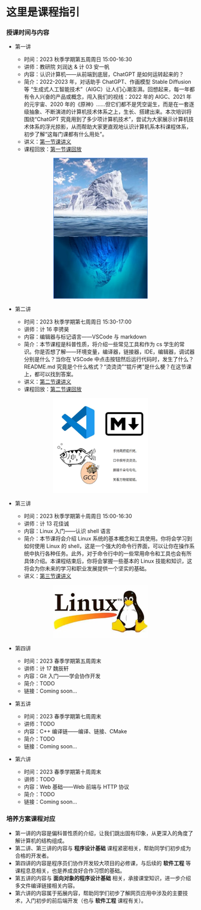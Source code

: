 # 这里是课程指引

### 授课时间与内容

* 第一讲

    * 时间：2023 秋季学期第五周周日 15:00-16:30
    * 讲师：教研院 刘润达 & 计 03 安一帆
    * 内容：认识计算机——从前端到底层，ChatGPT 是如何运转起来的？
    * 简介：2022-2023 年，对话助手 ChatGPT、作画模型 Stable Diffusion 等 “生成式人工智能技术”（AIGC）让人们心潮澎湃。回想起来，每一年都有令人兴奋的产品或概念，闯入我们的视线：2022 年的 AIGC、2021 年的元宇宙、2020 年的《原神》……但它们都不是凭空诞生，而是在一套逐级抽象、不断演进的计算机技术体系之上，生长、搭建出来。本次培训将围绕“ChatGPT 究竟用到了多少项计算机技术”，尝试为大家展示计算机技术体系的浮光掠影，从而帮助大家更直观地认识计算机系本科课程体系，初步了解“这每门课都有什么用处”。
    * 讲义：[第一节课讲义](https://kdocs.cn/l/caKESY15Yqyo)
    * 课程回放：[第一节课回放](https://cloud.tsinghua.edu.cn/f/d0201dc8b6b2452ba3a7/)


<div align=center>
<img src="../images/lesson1.png", width=50%/>
</div>

* 第二讲

    * 时间：2023 秋季学期第七周周日 15:30-17:00
    * 讲师：计 16 李骋昊
    * 内容：编辑器与标记语言——VSCode 与 markdown
    * 简介：本节课程是科普性质，将介绍一些常见工具和作为 cs 学生的常识。你是否想了解——环境变量，编译器，链接器，IDE，编辑器，调试器分别是什么？当你在 VSCode 中点击按钮然后运行代码时，发生了什么？README.md 究竟是个什么格式？“烫烫烫”“锟斤拷”是什么梗？在这节课上，都可以找到答案。
    * 讲义：[第二节课讲义](https://cloud.tsinghua.edu.cn/d/cce7da2c3c4a48f89e45/)
    * 课程回放：[第二节课回放](https://cloud.tsinghua.edu.cn/f/2ea9063bf5f84970a8dc/)



<div align=center>
<img src="../images/lesson2.png", width=50%/>
</div>

* 第三讲

    * 时间：2023 秋季学期第十周周日 15:00-16:30
    * 讲师：计 13 花佳诚
    * 内容：Linux 入门——认识 shell 语言
    * 简介：本节课将会介绍 Linux 系统的基本概念和工具使用。你将会学习到如何使用 Linux 的 shell，这是一个强大的命令行界面，可以让你在操作系统中执行各种任务。此外，对于命令行中的一些常用命令和工具也会有所具体介绍。本课程结束后，你将会掌握一些基本的 Linux 技能和知识，这将会为你未来的学习和职业发展提供一个坚实的基础。
    * 讲义：[第三节课讲义](https://cloud.tsinghua.edu.cn/d/6b8ff35fe0654ec6ac86/)


<div align=center>
<img src="../images/lesson3.png", width=50%/>
</div>


* 第四讲

    * 时间：2023 春季学期第五周周末
    * 讲师：计 17 魏辰轩
    * 内容：Git 入门——学会协作开发
    * 简介：TODO
    * 链接：Coming soon...

* 第五讲

    * 时间：2023 春季学期第七周周末
    * 讲师：TODO
    * 内容：C++ 编译链——编译、链接、CMake
    * 简介：TODO
    * 链接：Coming soon...

* 第六讲

    * 时间：2023 春季学期第十周周末
    * 讲师：TODO
    * 内容：Web 基础——Web 前端与 HTTP 协议
    * 简介：TODO
    * 链接：Coming soon...

### 培养方案课程对应
- 第一讲的内容是偏科普性质的介绍，让我们跳出固有印象，从更深入的角度了解计算机的结构组成。
- 第二讲、第三讲的内容与 **程序设计基础** 课程紧密相关，帮助同学们初步成为合格的开发者。
- 第四讲的内容是程序员们协作开发较大项目的必修课，与后续的 **软件工程** 等课程息息相关，也是养成良好合作习惯的基础。
- 第五讲的内容与 **面向对象的程序设计基础** 相关，承接课堂知识，进一步介绍多文件编译链接相关内容。
- 第六讲的内容属于拓展内容，帮助同学们初步了解网页应用中涉及的主要技术，入门初步的前后端开发（也与 **软件工程** 课程有关）。